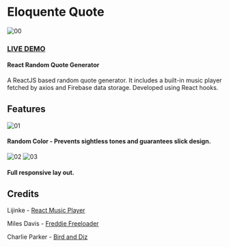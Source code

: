 # Eloquente Quote

![00](https://user-images.githubusercontent.com/74061946/109417242-11412e00-79c3-11eb-9115-4af0307ae64b.png)

### [LIVE DEMO](https://eloquentquote.netlify.app/)

#### React Random Quote Generator

A ReactJS based random quote generator. It includes a built-in music player fetched by axios and Firebase data storage. Developed using React hooks.

## Features

![01](https://user-images.githubusercontent.com/74061946/109417379-b8be6080-79c3-11eb-8259-80e77d0f155d.png)

#### Random Color - Prevents sightless tones and guarantees slick design.

![02](https://user-images.githubusercontent.com/74061946/109417708-0edfd380-79c5-11eb-82de-044682e08995.png) ![03](https://user-images.githubusercontent.com/74061946/109417723-1acb9580-79c5-11eb-91b8-5ec97dfbef5a.png)

#### Full responsive lay out.

## Credits

Lijinke - [React Music Player](https://github.com/lijinke666/react-music-player)

Miles Davis - [Freddie Freeloader](https://www.youtube.com/watch?v=ZZcuSBouhVA&ab_channel=MilesDavisVEVO)

Charlie Parker - [Bird and Diz](https://www.youtube.com/watch?v=ovCpL1zjBgI&t=12s&ab_channel=ClassicMoodExperience)





